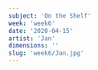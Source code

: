 ```yaml
---
subject: 'On the Shelf'
week: 'week6'
date: '2020-04-15'
artist: 'Jan'
dimensions: ''
slug: 'week6/Jan.jpg'
---
```

